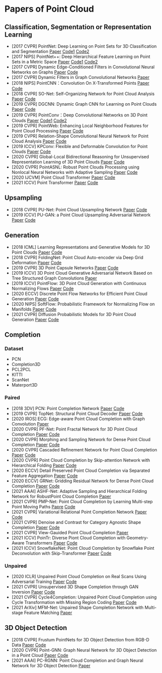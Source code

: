 # Papers of Point Cloud

## Classification, Segmentation or Representation Learning

* [2017 CVPR] PointNet: Deep Learning on Point Sets for 3D Classification and Segmentation [Paper](https://arxiv.org/pdf/1612.00593) [Code1](https://github.com/charlesq34/pointnet) [Code2](https://github.com/fxia22/pointnet.pytorch)
* [2017 NIPS] PointNet++: Deep Hierarchical Feature Learning on Point Sets in a Metric Space [Paper](https://arxiv.org/pdf/1706.02413.pdf) [Code1](https://github.com/charlesq34/pointnet2) [Code2](https://github.com/yanx27/Pointnet_Pointnet2_pytorch)
* [2017 CVPR] Dynamic Edge-Conditioned Filters in Convolutional Neural Networks on Graphs [Paper](https://arxiv.org/pdf/1704.02901.pdf) [Code](https://github.com/mys007/ecc)
* [2017 CVPR] Dynamic Filters in Graph Convolutional Networks [Paper](https://openaccess.thecvf.com/content_cvpr_2017/papers/Simonovsky_Dynamic_Edge-Conditioned_Filters_CVPR_2017_paper.pdf)
* [2018 NIPS] PointCNN：Convolution On X-Transformed Points [Paper](https://arxiv.org/pdf/1801.07791.pdf) [Code](https://github.com/yangyanli/PointCNN)
* [2018 CVPR] SO-Net: Self-Organizing Network for Point Cloud Analysis [Paper](https://arxiv.org/pdf/1803.04249.pdf) [Code](https://github.com/lijx10/SO-Net)
* [2019 CVPR] DGCNN: Dynamic Graph CNN for Learning on Point Clouds [Paper](https://arxiv.org/pdf/1801.07829.pdf) [Code](https://github.com/WangYueFt/dgcnn)
* [2019 CVPR] PointConv：Deep Convolutional Networks on 3D Point Clouds [Paper](https://arxiv.org/pdf/1811.07246.pdf) [Code1](https://github.com/DylanWusee/pointconv) [Code2](https://github.com/DylanWusee/pointconv_pytorch)
* [2019 CVPR] PointWeb: Enhancing Local Neighborhood Features for Point Cloud Processing [Paper](https://openaccess.thecvf.com/content_CVPR_2019/papers/Zhao_PointWeb_Enhancing_Local_Neighborhood_Features_for_Point_Cloud_Processing_CVPR_2019_paper.pdf) [Code](https://github.com/hszhao/PointWeb)
* [2019 CVPR] Relation-Shape Convolutional Neural Network for Point Cloud Analysis [Paper](https://arxiv.org/pdf/1904.07601.pdf) [Code](https://github.com/Yochengliu/Relation-Shape-CNN)
* [2019 ICCV] KPConv: Flexible and Deformable Convolution for Point Clouds [Paper](https://arxiv.org/pdf/1904.08889.pdf) [Code](https://github.com/HuguesTHOMAS/KPConv)
* [2020 CVPR] Global-Local Bidirectional Reasoning for Unsupervised Representation Learning of 3D Point Clouds [Paper](https://arxiv.org/pdf/2003.12971.pdf) [Code](https://github.com/raoyongming/PointGLR)
* [2020 CVPR] PointASNL: Robust Point Clouds Processing using Nonlocal Neural Networks with Adaptive Sampling [Paper](https://arxiv.org/abs/2003.00492) [Code](https://github.com/yanx27/PointASNL)
* [2020 IJCVM] Point Cloud Transformer [Paper](https://arxiv.org/pdf/2012.09688) [Code](https://github.com/MenghaoGuo/PCT)
* [2021 ICCV] Point Transformer [Paper](https://arxiv.org/abs/2012.09164) [Code](https://github.com/lucidrains/point-transformer-pytorch)

## Upsampling

* [2018 CVPR] PU-Net: Point Cloud Upsampling Network [Paper](https://arxiv.org/pdf/1801.06761.pdf) [Code](https://github.com/yulequan/PU-Net)
* [2019 ICCV] PU-GAN: a Point Cloud Upsampling Adversarial Network [Paper](https://arxiv.org/abs/1907.10844) [Code](https://github.com/liruihui/PU-GAN)

## Generation

* [2018 ICML] Learning Representations and Generative Models for 3D Point Clouds [Paper](https://arxiv.org/abs/1707.02392) [Code](https://github.com/optas/latent_3d_points)
* [2018 CVPR] FoldingNet: Point Cloud Auto-encoder via Deep Grid Deformation [Paper](https://arxiv.org/pdf/1712.07262.pdf) [Code](https://github.com/AnTao97/UnsupervisedPointCloudReconstruction)
* [2019 CVPR] 3D Point Capsule Networks [Paper](https://arxiv.org/pdf/1812.10775.pdf) [Code](https://github.com/yongheng1991/3D-point-capsule-networks)
* [2019 ICCV] 3D Point Cloud Generative Adversarial Network Based on Tree Structured Graph Convolutions [Paper](https://arxiv.org/abs/1905.06292)
* [2019 ICCV] PointFlow: 3D Point Cloud Generation with Continuous Normalizing Flows [Paper](https://arxiv.org/abs/2103.06564) [Code](https://github.com/lxtGH/PFSegNets)
* [2020 ECCV] Discrete Point Flow Networks for Efficient Point Cloud Generation [Paper](https://arxiv.org/abs/2007.10170) [Code](https://github.com/Regenerator/dpf-nets)
* [2020 NIPS] SoftFlow: Probabilistic Framework for Normalizing Flow on Manifolds [Paper](https://arxiv.org/abs/2006.04604) [Code](https://github.com/ANLGBOY/SoftFlow)
* [2021 CVPR] Diffusion Probabilistic Models for 3D Point Cloud Generation [Paper](https://arxiv.org/abs/2103.01458) [Code](https://github.com/luost26/diffusion-point-cloud)

## Completion

### Dataset

* PCN
* Completion3D
* PCL2PCL
* KITTI
* ScanNet
* Materport3D

### Paired

<!-- * [2018 CVPR] AtlasNet: A Papier-Mache Approach to Learning 3D Surface Generation [Paper](https://arxiv.org/pdf/1802.05384.pdf) [Code](https://github.com/ThibaultGROUEIX/AtlasNet) -->
* [2018 3DV] PCN: Point Completion Network [Paper](https://arxiv.org/pdf/1808.00671.pdf) [Code](https://github.com/wentaoyuan/pcn)
* [2019 CVPR] TopNet: Structural Point Cloud Decoder [Paper](https://openaccess.thecvf.com/content_CVPR_2019/papers/Tchapmi_TopNet_Structural_Point_Cloud_Decoder_CVPR_2019_paper.pdf) [Code](https://github.com/lynetcha/completion3d)
* [2020 IROS] ECG: Edge-aware Point Cloud Completion with Graph Convolution [Paper](http://ras.papercept.net/images/temp/IROS/files/2954.pdf)
* [2020 CVPR] PF-Net: Point Fractal Network for 3D Point Cloud Completion [Paper](https://arxiv.org/pdf/2003.00410.pdf) [Code](https://github.com/zztianzz/PF-Net-Point-Fractal-Network)
* [2020 CVPR] Morphing and Sampling Network for Dense Point Cloud Completion [Paper](https://arxiv.org/pdf/1912.00280.pdf) [Code](https://github.com/Colin97/MSN-Point-Cloud-Completion)
* [2020 CVPR] Cascaded Refinement Network for Point Cloud Completion [Paper](https://arxiv.org/pdf/2004.03327.pdf) [Code](https://github.com/xiaogangw/cascaded-point-completion)
* [2020 CVPR] Point Cloud Completion by Skip-attention Network with Hierarchical Folding [Paper](https://arxiv.org/pdf/2005.03871) [Code](https://github.com/RaminHasibi/SA_Net)
* [2020 ECCV] Detail Preserved Point Cloud Completion via Separated Feature Aggregation [Paper](https://arxiv.org/pdf/2007.02374.pdf) [Code](https://github.com/XLechter/Detail-Preserved-Point-Cloud-Completion-via-SFA)
* [2020 ECCV] GRNet: Gridding Residual Network for Dense Point Cloud Completion [Paper](https://arxiv.org/pdf/2006.03761.pdf) [Code](https://github.com/hzxie/GRNet)
* [2021 AAAI] ASHF-Net: Adaptive Sampling and Hierarchical Folding Network for RobustPoint Cloud Completion [Paper](https://ojs.aaai.org/index.php/AAAI/article/view/16478/16285)
* [2021 CVPR] PMP-Net: Point Cloud Completion by Learning Multi-step Point Moving Paths [Papre](https://arxiv.org/abs/2012.03408) [Code](https://github.com/diviswen/PMP-Net)
* [2021 CVPR] Variational Relational Point Completion Network [Paper](https://arxiv.org/abs/2104.10154) [Code](https://github.com/paul007pl/VRCNet)
* [2021 CVPR] Denoise and Contrast for Category Agnostic Shape Completion [Paper](https://arxiv.org/abs/2103.16671) [Code](https://github.com/antoalli/Deco)
* [2021 CVPR] View-Gauided Point Cloud Completion [Paper](https://arxiv.org/abs/2104.05666)
* [2021 ICCV] PoinTr: Diverse Piont Cloud Completion with Geometry-Aware Transformers [Paper](https://arxiv.org/abs/2108.08839) [Code](https://github.com/yuxumin/PoinTr)
* [2021 ICCV] SnowflakeNet: Point Cloud Completion by Snowflake Point Deconvolution with Skip-Transformer [Paper](https://arxiv.org/abs/2108.04444) [Code](https://github.com/allenxiangx/snowflakenet)

### Unpaired

* [2020 ICLR] Unpaired Point Cloud Completion on Real Scans Using Adversarial Training [Paper](https://arxiv.org/abs/1904.00069) [Code](https://github.com/xuelin-chen/pcl2pcl-gan-pub)
* [2021 CVPR] Unsupervised 3D Shape Completion through GAN Inversion [Paper](https://arxiv.org/abs/2104.13366) [Code](https://github.com/junzhezhang/shape-inversion)
* [2021 CVPR] Cycle4Completion: Unpaired Point Cloud Completion using Cycle Transformation with Missing Region Coding [Paper](https://arxiv.org/abs/2103.07838) [Code](https://github.com/diviswen/Cycle4Completion)
* [2021 ArXiv] MFM-Net: Unpaired Shape Completion Network with Multi-stage Feature Matching [Paper](https://arxiv.org/abs/2111.11976)

## 3D Object Detection

* [2018 CVPR] Frustum PointNets for 3D Object Detection from RGB-D Data [Paper](https://arxiv.org/pdf/1711.08488.pdf) [Code](https://github.com/charlesq34/frustum-pointnets)
* [2020 CVPR] Point-GNN: Graph Neural Network for 3D Object Detection in a Point Cloud [Paper](https://arxiv.org/pdf/2003.01251) [Code](https://github.com/WeijingShi/Point-GNN)
* [2021 AAAI] PC-RGNN: Point Cloud Completion and Graph Neural Network for 3D Object Detection [Paper](https://arxiv.org/pdf/2012.10412)
